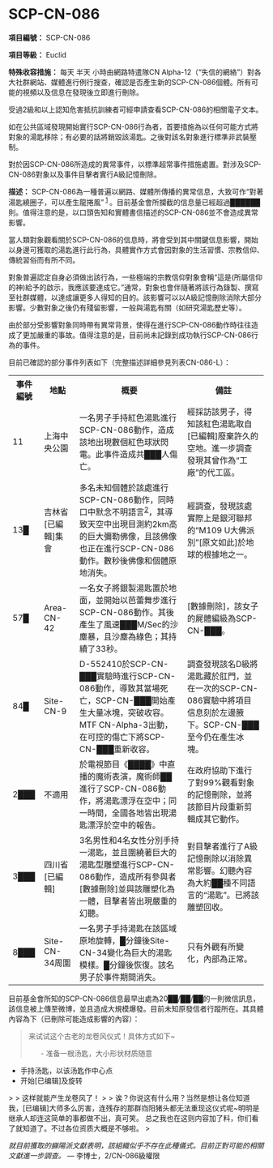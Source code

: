 # SCP-CN-086

**項目編號：** SCP-CN-086

**項目等級：** Euclid

**特殊收容措施：** 每天 半天 小時由網路特遣隊CN Alpha-12（“失信的網絡”）對各大社群網站、媒體進行例行搜查，確認是否產生新的SCP-CN-086個體。所有可能的視頻以及信息在發現後立即進行刪除。

受過2級和以上認知危害抵抗訓練者可經申請查看SCP-CN-086的相關電子文本。

如在公共區域發現開始實行SCP-CN-086行為者，首要措施為以任何可能方式將對象的湯匙移除；有必要的話將銷毀該湯匙。之後對該名對象進行標準非武裝壓制。

對於因SCP-CN-086所造成的異常事件，以標準超常事件措施處置。對涉及SCP-CN-086對象以及事件目擊者實行A級記憶刪除。

**描述：** SCP-CN-086為一種普遍以網路、媒體所傳播的異常信息，大致可作“對著湯匙繞圈子，可以產生龍捲風”<sup class='footnoteref'>
 <a shape='rect' class='footnoteref' id='footnoteref-1' href='javascript:;' onclick='WIKIDOT.page.utils.scrollToReference(&apos;footnote-1&apos;)'>1</a>
</sup>。目前基金會所攔截的信息量已經超過██████則。值得注意的是，以口頭告知和實體書信描述的SCP-CN-086並不會造成異常影響。

當人類對象觀看關於SCP-CN-086的信息時，將會受到其中關鍵信息影響，開始以身邊可獲取的湯匙進行此行為，具體實作方式會因對象的生活習慣、宗教信仰、傳統習俗而有所不同。

對象普遍認定自身必須做出該行為，一些極端的宗教信仰對象會稱“這是(所屬信仰的神)給予的啟示，我應該要達成它。”通常，對象也會伴隨著將該行為錄製、撰寫至社群媒體，以達成讓更多人得知的目的。該影響可以以A級記憶刪除消除大部分影響。少數對象之後仍有殘留影響，一般與湯匙有關（如研究湯匙歷史等）。

由於部分受影響對象同時帶有異常背景，使得在進行SCP-CN-086動作時往往造成了更加嚴重的事故。值得注意的是，目前尚未記錄到成功執行SCP-CN-086行為的事件。

目前已確認的部分事件列表如下（完整描述詳細參見列表CN-086-L）：

<table class='wiki-content-table'>
 <tr>
  <th colspan='1' rowspan='1'>&#20107;&#20214;&#32232;&#34399;</th>
  <th colspan='1' rowspan='1'>&#22320;&#40670;</th>
  <th colspan='1' rowspan='1'>&#27010;&#35201;</th>
  <th colspan='1' rowspan='1'>&#20633;&#35387;</th>
 </tr>
 <tr>
  <td colspan='1' rowspan='1'>11</td>
  <td colspan='1' rowspan='1'>&#19978;&#28023;&#20013;&#22830;&#20844;&#22290;</td>
  <td colspan='1' rowspan='1'>&#19968;&#21517;&#30007;&#23376;&#25163;&#25345;&#32005;&#33394;&#28271;&#21273;&#36914;&#34892;SCP-CN-086&#21205;&#20316;&#65292;&#36896;&#25104;&#35442;&#22320;&#20986;&#29694;&#25976;&#20491;&#32005;&#33394;&#29699;&#29376;&#38275;&#38651;&#12290;&#27492;&#20107;&#20214;&#36896;&#25104;&#20849;&#9608;&#9608;&#9608;&#20154;&#20663;&#20129;&#12290;</td>
  <td colspan='1' rowspan='1'>&#32147;&#25505;&#35370;&#35442;&#30007;&#23376;&#65292;&#24471;&#30693;&#35442;&#32005;&#33394;&#28271;&#21273;&#21462;&#33258;[&#24050;&#32232;&#36655;]&#24290;&#26820;&#35377;&#20037;&#30340;&#31354;&#22320;&#12290;&#36914;&#19968;&#27493;&#35519;&#26597;&#30332;&#29694;&#20854;&#26366;&#20316;&#28858;&#8220;&#24037;&#24288;&#8221;&#30340;&#20195;&#24037;&#21312;&#12290;</td>
 </tr>
 <tr>
  <td colspan='1' rowspan='1'>13&#9608;</td>
  <td colspan='1' rowspan='1'>&#21513;&#26519;&#30465;[&#24050;&#32232;&#36655;]&#38598;&#26371;</td>
  <td colspan='1' rowspan='1'>&#22810;&#21517;&#26410;&#30693;&#20491;&#39636;&#26044;&#35442;&#34389;&#36914;&#34892;SCP-CN-086&#21205;&#20316;&#65292;&#21516;&#26178;&#21475;&#20013;&#40664;&#24565;&#19981;&#26126;&#35486;&#35328;<sup class='footnoteref'><a shape='rect' class='footnoteref' id='footnoteref-2' href='javascript:;' onclick='WIKIDOT.page.utils.scrollToReference(&apos;footnote-2&apos;)'>2</a></sup>&#65292;&#20854;&#23566;&#33268;&#22825;&#31354;&#20013;&#20986;&#29694;&#30446;&#28204;&#32004;2km&#39640;&#30340;&#24040;&#22823;&#24396;&#21202;&#20315;&#20687;&#65292;&#19988;&#35442;&#20315;&#20687;&#20063;&#27491;&#22312;&#36914;&#34892;SCP-CN-086&#21205;&#20316;&#12290;&#25976;&#31186;&#24460;&#20315;&#20687;&#21644;&#20491;&#39636;&#21407;&#22320;&#28040;&#22833;&#12290;</td>
  <td colspan='1' rowspan='1'>&#32147;&#35519;&#26597;&#65292;&#30332;&#29694;&#35442;&#34389;&#23526;&#38555;&#19978;&#26159;&#37504;&#27827;&#32879;&#37030;&#30340;&#8220;M109 U&#22823;&#20315;&#27966;&#21029;&#8221;[&#21407;&#25991;&#22914;&#27492;]&#26044;&#22320;&#29699;&#30340;&#26681;&#25818;&#22320;&#20043;&#19968;&#12290;</td>
 </tr>
 <tr>
  <td colspan='1' rowspan='1'>57&#9608;</td>
  <td colspan='1' rowspan='1'>Area-CN-42</td>
  <td colspan='1' rowspan='1'>&#19968;&#21517;&#22899;&#23376;&#23559;&#37504;&#35069;&#28271;&#21273;&#32622;&#26044;&#22320;&#38754;&#65292;&#20006;&#38283;&#22987;&#20197;&#33453;&#34174;&#33310;&#27493;&#36914;&#34892;SCP-CN-086&#21205;&#20316;&#12290;&#20854;&#24460;&#29986;&#29983;&#20102;&#39080;&#36895;&#9608;&#9608;&#9608;M/Sec&#30340;&#27801;&#22645;&#26292;&#65292;&#19988;&#27801;&#22645;&#28858;&#32160;&#33394;&#65307;&#20854;&#25345;&#32396;&#20102;33&#31186;&#12290;</td>
  <td colspan='1' rowspan='1'>[&#25976;&#25818;&#21034;&#38500;]&#65292;&#35442;&#22899;&#23376;&#30340;&#23629;&#39636;&#32232;&#32026;&#28858;SCP-CN-&#9608;&#9608;&#9608;&#12290;</td>
 </tr>
 <tr>
  <td colspan='1' rowspan='1'>84&#9608;</td>
  <td colspan='1' rowspan='1'>Site-CN-9</td>
  <td colspan='1' rowspan='1'>D-552410&#26044;SCP-CN-&#9608;&#9608;&#9608;&#23526;&#39511;&#26178;&#36914;&#34892;SCP-CN-086&#21205;&#20316;&#65292;&#23566;&#33268;&#20854;&#30070;&#22580;&#27515;&#20129;&#65292;SCP-CN-&#9608;&#9608;&#9608;&#38283;&#22987;&#29986;&#29983;&#22823;&#37327;&#20912;&#22602;&#65292;&#31361;&#30772;&#25910;&#23481;&#12290;MTF CN-Alpha-3&#20986;&#21205;&#65292;&#22312;&#21487;&#25511;&#30340;&#20663;&#20129;&#19979;&#23559;SCP-CN-&#9608;&#9608;&#9608;&#37325;&#26032;&#25910;&#23481;&#12290;</td>
  <td colspan='1' rowspan='1'>&#35519;&#26597;&#30332;&#29694;&#35442;&#21517;D&#32026;&#23559;&#28271;&#21273;&#34255;&#26044;&#32923;&#38272;&#65292;&#20006;&#22312;&#19968;&#27425;&#30340;SCP-CN-086&#23526;&#39511;&#20013;&#23559;&#38917;&#30446;&#20449;&#24687;&#21051;&#26044;&#24038;&#37002;&#33099;&#19979;&#12290;SCP-CN-&#9608;&#9608;&#9608;&#33267;&#20170;&#20173;&#22312;&#29986;&#29983;&#20912;&#22602;&#12290;</td>
 </tr>
 <tr>
  <td colspan='1' rowspan='1'>2&#9608;&#9608;&#9608;</td>
  <td colspan='1' rowspan='1'>&#19981;&#36969;&#29992;</td>
  <td colspan='1' rowspan='1'>&#26044;&#38651;&#35222;&#31680;&#30446;&#12298;&#9608;&#9608;&#9608;&#9608;&#12299;&#20013;&#30452;&#25773;&#30340;&#39764;&#34899;&#34920;&#28436;&#65292;&#39764;&#34899;&#24107;&#9608;&#9608;&#36914;&#34892;&#20102;SCP-CN-086&#21205;&#20316;&#65292;&#23559;&#28271;&#21273;&#28418;&#28014;&#22312;&#31354;&#20013;&#65307;&#21516;&#19968;&#26178;&#38291;&#65292;&#20840;&#22283;&#21508;&#22320;&#30342;&#20986;&#29694;&#28271;&#21273;&#28418;&#28014;&#26044;&#31354;&#20013;&#30340;&#22577;&#21578;&#12290;</td>
  <td colspan='1' rowspan='1'>&#22312;&#25919;&#24220;&#21332;&#21161;&#19979;&#36914;&#34892;&#20102;&#23565;99%&#35264;&#30475;&#23565;&#35937;&#30340;&#35352;&#25014;&#21034;&#38500;&#65292;&#20006;&#23559;&#35442;&#31680;&#30446;&#29255;&#27573;&#37325;&#26032;&#21098;&#36655;&#25104;&#20854;&#23427;&#21205;&#20316;&#12290;</td>
 </tr>
 <tr>
  <td colspan='1' rowspan='1'>3&#9608;&#9608;&#9608;</td>
  <td colspan='1' rowspan='1'>&#22235;&#24029;&#30465;[&#24050;&#32232;&#36655;]</td>
  <td colspan='1' rowspan='1'>3&#21517;&#30007;&#24615;&#21644;4&#21517;&#22899;&#24615;&#20998;&#21029;&#25163;&#25345;&#19968;&#28271;&#21273;&#65292;&#20006;&#19988;&#22285;&#32350;&#33879;&#24040;&#22823;&#30340;&#28271;&#21273;&#22411;&#38613;&#22609;&#36914;&#34892;SCP-CN-086&#21205;&#20316;&#65292;&#36896;&#25104;&#25152;&#26377;&#21443;&#33287;&#32773;[&#25976;&#25818;&#21034;&#38500;]&#20006;&#33287;&#35442;&#38613;&#22609;&#21270;&#28858;&#19968;&#39636;&#65292;&#30446;&#25802;&#32773;&#30342;&#20986;&#29694;&#22196;&#37325;&#30340;&#24187;&#32893;&#12290;</td>
  <td colspan='1' rowspan='1'>&#23565;&#30446;&#25802;&#32773;&#36914;&#34892;&#20102;A&#32026;&#35352;&#25014;&#21034;&#38500;&#20197;&#28040;&#38500;&#30064;&#24120;&#24433;&#38911;&#12290;&#24187;&#32893;&#20839;&#23481;&#28858;&#22823;&#32004;&#9608;&#9608;&#31278;&#19981;&#21516;&#35486;&#35328;&#30340;&#8220;&#28271;&#21273;&#8221;&#12290;&#24050;&#23559;&#35442;&#38613;&#22609;&#22238;&#25910;&#12290;</td>
 </tr>
 <tr>
  <td colspan='1' rowspan='1'>8&#9608;&#9608;&#9608;</td>
  <td colspan='1' rowspan='1'>Site-CN-34&#21608;&#22285;</td>
  <td colspan='1' rowspan='1'>&#19968;&#21517;&#30007;&#23376;&#25163;&#25345;&#28271;&#21273;&#22312;&#35442;&#21312;&#22495;&#21407;&#22320;&#26059;&#36681;&#65292;&#9608;&#20998;&#37912;&#24460;Site-CN-34&#35722;&#21270;&#28858;&#24040;&#22823;&#30340;&#28271;&#21273;&#27169;&#27171;&#12290;&#9608;&#20998;&#37912;&#24460;&#24674;&#24489;&#12290;&#35442;&#21517;&#30007;&#23376;&#26044;&#20107;&#20214;&#26399;&#38291;&#28040;&#22833;&#12290;</td>
  <td colspan='1' rowspan='1'>&#21482;&#26377;&#22806;&#35264;&#26377;&#25152;&#35722;&#21270;&#65292;&#20839;&#37096;&#28858;&#27491;&#24120;&#12290;</td>
 </tr>
</table>
目前基金會所知的SCP-CN-086信息最早出處為20██/██/██的一則微信訊息，該信息被上傳至微博，並且造成大規模爆發。目前未知原發信者行蹤所在。其具體內容為下（已刪除可能造成影響的內容）：


> 来试试这个古老的龙卷风仪式！具体方式如下~
> 
> <ol>- &#20934;&#22791;&#19968;&#26681;&#27748;&#21273;&#65292;&#22823;&#23567;&#24418;&#29366;&#26448;&#36136;&#38543;&#24847;
- &#25163;&#25345;&#27748;&#21273;&#65292;&#20197;&#35813;&#27748;&#21273;&#20316;&#20013;&#24515;&#28857;
- &#24320;&#22987;[&#24050;&#32534;&#36753;]&#21450;&#26059;&#36716;
</ol>> 
> 这样就能产生龙卷风了！
> 
> 诶？你说这有什么用？当然是想让各位知道我，[已编辑]大师多么厉害，连残存的那群岿阳猪头都无法重现这仪式呢~明明是继承人却连这简单的事都做不出，真可笑。
总之我也在这则内容加了料，你们看了就知道了。不过各位资质大概是不够啦。
> 

*就目前獲取的巋陽派文獻表明，該組織似乎不存在此種儀式。目前正對可能的相關文獻進一步調查。*  — 李博士，2/CN-086級權限



